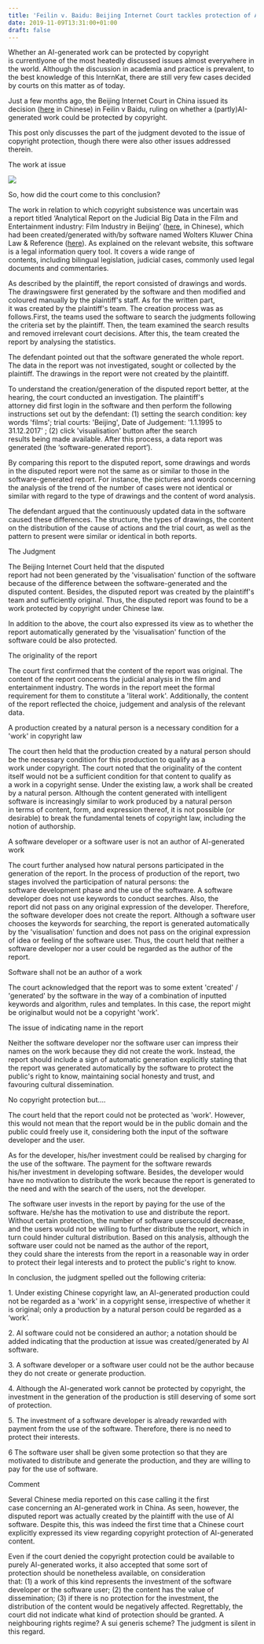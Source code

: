```yaml
---
title: 'Feilin v. Baidu: Beijing Internet Court tackles protection of AI/software-generated work and holds that copyright only vests in works by human authors'
date: 2019-11-09T13:31:00+01:00
draft: false
---
```


Whether an AI-generated work can be protected by copyrigh[](https://www.blogger.com/null)t is currentlyone of the most heatedly discussed issues almost everywhere in the world. Although the discussion in academia and practice is prevalent, to the best knowledge of this InternKat, there are still very few cases decided by courts on this matter as of today.  

  

Just a few months ago, the Beijing Internet Court in China issued its decision ([here](https://www.bjinternetcourt.gov.cn/cac/zw/1556272978673.html) in Chinese) in Feilin v Baidu, ruling on whether a (partly)AI-generated work could be protected by copyright.

  

This post only discusses the part of the judgment devoted to the issue of copyright protection, though there were also other issues addressed therein.

The work at issue

[![](https://1.bp.blogspot.com/-58NGJsjYzFo/XcavZbV2tpI/AAAAAAAAAIs/aGrTV2_Jx7Adve4V9XwyLOhNeOuyqRF5wCLcBGAsYHQ/s320/4134215074_ce7bfb5db1_o.jpg)](https://1.bp.blogspot.com/-58NGJsjYzFo/XcavZbV2tpI/AAAAAAAAAIs/aGrTV2_Jx7Adve4V9XwyLOhNeOuyqRF5wCLcBGAsYHQ/s1600/4134215074_ce7bfb5db1_o.jpg)

So, how did the court come to this conclusion?

  

The work in relation to which copyright subsistence was uncertain was a report titled ‘Analytical Report on the Judicial Big Data in the Film and Entertainment industry: Film Industry in Beijing’ ([here](http://www.iprdaily.cn/article_21660.html), in Chinese), which had been created/generated with/by software named Wolters Kluwer China Law & Reference ([here](https://www.wkinfo.com.cn/login/index?format=&lang=en_US)). As explained on the relevant website, this software is a legal information query tool. It covers a wide range of contents, including bilingual legislation, judicial cases, commonly used legal documents and commentaries.

  

As described by the plaintiff, the report consisted of drawings and words. The drawingswere first generated by the software and then modified and coloured manually by the plaintiff's staff. As for the written part, it was created by the plaintiff's team. The creation process was as follows.First, the teams used the software to search the judgments following the criteria set by the plaintiff. Then, the team examined the search results and removed irrelevant court decisions. After this, the team created the report by analysing the statistics.

  

The defendant pointed out that the software generated the whole report. The data in the report was not investigated, sought or collected by the plaintiff. The drawings in the report were not created by the plaintiff.

  

To understand the creation/generation of the disputed report better, at the hearing, the court conducted an investigation. The plaintiff's attorney did first login in the software and then perform the following instructions set out by the defendant: (1) setting the search condition: key words 'films'; trial courts: 'Beijing', Date of Judgement: '1.1.1995 to 31.12.2017' ; (2) click 'visualisation' button after the search results being made available. After this process, a data report was generated (the ‘software-generated report’).

  

By comparing this report to the disputed report, some drawings and words in the disputed report were not the same as or similar to those in the software-generated report. For instance, the pictures and words concerning the analysis of the trend of the number of cases were not identical or similar with regard to the type of drawings and the content of word analysis.

  

The defendant argued that the continuously updated data in the software caused these differences. The structure, the types of drawings, the content on the distribution of the cause of actions and the trial court, as well as the pattern to present were similar or identical in both reports.

  

  

The Judgment

  

The Beijing Internet Court held that the disputed report had not been generated by the 'visualisation' function of the software because of the difference between the software-generated and the disputed content. Besides, the disputed report was created by the plaintiff's team and sufficiently original. Thus, the disputed report was found to be a work protected by copyright under Chinese law.

  

In addition to the above, the court also expressed its view as to whether the report automatically generated by the 'visualisation' function of the software could be also protected.

  

The originality of the report

  

The court first confirmed that the content of the report was original. The content of the report concerns the judicial analysis in the film and entertainment industry. The words in the report meet the formal requirement for them to constitute a 'literal work'. Additionally, the content of the report reflected the choice, judgement and analysis of the relevant data.

  

A production created by a natural person is a necessary condition for a 'work' in copyright law

  

The court then held that the production created by a natural person should be the necessary condition for this production to qualify as a work under copyright. The court noted that the originality of the content itself would not be a sufficient condition for that content to qualify as a work in a copyright sense. Under the existing law, a work shall be created by a natural person. Although the content generated with intelligent software is increasingly similar to work produced by a natural person in terms of content, form, and expression thereof, it is not possible (or desirable) to break the fundamental tenets of copyright law, including the notion of authorship.

  

A software developer or a software user is not an author of AI-generated work

  

The court further analysed how natural persons participated in the generation of the report. In the process of production of the report, two stages involved the participation of natural persons: the software development phase and the use of the software. A software developer does not use keywords to conduct searches. Also, the report did not pass on any original expression of the developer. Therefore, the software developer does not create the report. Although a software user chooses the keywords for searching, the report is generated automatically by the 'visualisation' function and does not pass on the original expression of idea or feeling of the software user. Thus, the court held that neither a software developer nor a user could be regarded as the author of the report.

  

Software shall not be an author of a work

  

The court acknowledged that the report was to some extent 'created' / 'generated' by the software in the way of a combination of inputted keywords and algorithm, rules and templates. In this case, the report might be originalbut would not be a copyright 'work'.

  

The issue of indicating name in the report

  

Neither the software developer nor the software user can impress their names on the work because they did not create the work. Instead, the report should include a sign of automatic generation explicitly stating that the report was generated automatically by the software to protect the public's right to know, maintaining social honesty and trust, and favouring cultural dissemination.

  

No copyright protection but….

  

The court held that the report could not be protected as 'work'. However, this would not mean that the report would be in the public domain and the public could freely use it, considering both the input of the software developer and the user.

  

As for the developer, his/her investment could be realised by charging for the use of the software. The payment for the software rewards his/her investment in developing software. Besides, the developer would have no motivation to distribute the work because the report is generated to the need and with the search of the users, not the developer. 

  

The software user invests in the report by paying for the use of the software. He/she has the motivation to use and distribute the report. Without certain protection, the number of software userscould decrease, and the users would not be willing to further distribute the report, which in turn could hinder cultural distribution. Based on this analysis, although the software user could not be named as the author of the report, they could share the interests from the report in a reasonable way in order to protect their legal interests and to protect the public's right to know.

  

In conclusion, the judgment spelled out the following criteria:

  

1\. Under existing Chinese copyright law, an AI-generated production could not be regarded as a 'work' in a copyright sense, irrespective of whether it is original; only a production by a natural person could be regarded as a ‘work’.

  

2\. AI software could not be considered an author; a notation should be added indicating that the production at issue was created/generated by AI software.

  

3\. A software developer or a software user could not be the author because they do not create or generate production.

  

4\. Although the AI-generated work cannot be protected by copyright, the investment in the generation of the production is still deserving of some sort of protection.

  

5\. The investment of a software developer is already rewarded with payment from the use of the software. Therefore, there is no need to protect their interests.

  

6 The software user shall be given some protection so that they are motivated to distribute and generate the production, and they are willing to pay for the use of software.

  

  

Comment

  

Several Chinese media reported on this case calling it the first case concerning an AI-generated work in China. As seen, however, the disputed report was actually created by the plaintiff with the use of AI software. Despite this, this was indeed the first time that a Chinese court explicitly expressed its view regarding copyright protection of AI-generated content.

  

Even if the court denied the copyright protection could be available to purely AI-generated works, it also accepted that some sort of protection should be nonetheless available, on consideration that: (1) a work of this kind represents the investment of the software developer or the software user; (2) the content has the value of dissemination; (3) if there is no protection for the investment, the distribution of the content would be negatively affected. Regrettably, the court did not indicate what kind of protection should be granted. A neighbouring rights regime? A sui generis scheme? The judgment is silent in this regard.